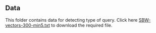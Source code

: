 ## Data
This folder contains data for detecting type of query. Click here [SBW-vectors-300-min5.txt]() to download the required file.

